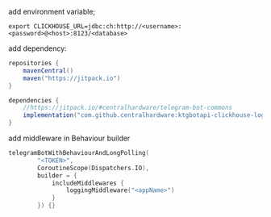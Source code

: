 add environment variable;
```shell
export CLICKHOUSE_URL=jdbc:ch:http://<username>:<password>@<host>:8123/<database>
```
add dependency:
```gradle
repositories {
    mavenCentral()
    maven("https://jitpack.io")
}

dependencies {
    //https://jitpack.io/#centralhardware/telegram-bot-commons
    implementation("com.github.centralhardware:ktgbotapi-clickhouse-logging-middleware:<lastst ver>")
}
```
add middleware in Behaviour builder 
```kotlin
telegramBotWithBehaviourAndLongPolling(
        "<TOKEN>",
        CoroutineScope(Dispatchers.IO),
        builder = {
            includeMiddlewares {
                loggingMiddleware("<appName>")
            }
        }) {}
```